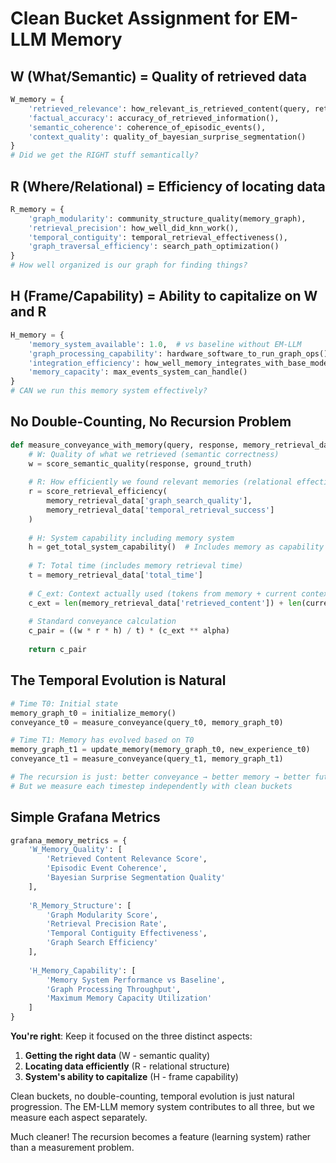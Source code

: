 # **Clean Bucket Assignment for EM-LLM Memory**

## **W (What/Semantic)** = Quality of retrieved data

```python
W_memory = {
    'retrieved_relevance': how_relevant_is_retrieved_content(query, retrieved_events),
    'factual_accuracy': accuracy_of_retrieved_information(),
    'semantic_coherence': coherence_of_episodic_events(),
    'context_quality': quality_of_bayesian_surprise_segmentation()
}
# Did we get the RIGHT stuff semantically?
```

## **R (Where/Relational)** = Efficiency of locating data  

```python
R_memory = {
    'graph_modularity': community_structure_quality(memory_graph),
    'retrieval_precision': how_well_did_knn_work(),
    'temporal_contiguity': temporal_retrieval_effectiveness(),
    'graph_traversal_efficiency': search_path_optimization()
}
# How well organized is our graph for finding things?
```

## **H (Frame/Capability)** = Ability to capitalize on W and R

```python
H_memory = {
    'memory_system_available': 1.0,  # vs baseline without EM-LLM
    'graph_processing_capability': hardware_software_to_run_graph_ops(),
    'integration_efficiency': how_well_memory_integrates_with_base_model(),
    'memory_capacity': max_events_system_can_handle()
}
# CAN we run this memory system effectively?
```

## **No Double-Counting, No Recursion Problem**

```python
def measure_conveyance_with_memory(query, response, memory_retrieval_data):
    # W: Quality of what we retrieved (semantic correctness)
    w = score_semantic_quality(response, ground_truth)
    
    # R: How efficiently we found relevant memories (relational effectiveness) 
    r = score_retrieval_efficiency(
        memory_retrieval_data['graph_search_quality'],
        memory_retrieval_data['temporal_retrieval_success']
    )
    
    # H: System capability including memory system
    h = get_total_system_capability()  # Includes memory as capability
    
    # T: Total time (includes memory retrieval time)
    t = memory_retrieval_data['total_time']
    
    # C_ext: Context actually used (tokens from memory + current context)
    c_ext = len(memory_retrieval_data['retrieved_content']) + len(current_context)
    
    # Standard conveyance calculation
    c_pair = ((w * r * h) / t) * (c_ext ** alpha)
    
    return c_pair
```

## **The Temporal Evolution is Natural**

```python
# Time T0: Initial state
memory_graph_t0 = initialize_memory()
conveyance_t0 = measure_conveyance(query_t0, memory_graph_t0)

# Time T1: Memory has evolved based on T0
memory_graph_t1 = update_memory(memory_graph_t0, new_experience_t0)
conveyance_t1 = measure_conveyance(query_t1, memory_graph_t1)

# The recursion is just: better conveyance → better memory → better future conveyance
# But we measure each timestep independently with clean buckets
```

## **Simple Grafana Metrics**

```python
grafana_memory_metrics = {
    'W_Memory_Quality': [
        'Retrieved Content Relevance Score',
        'Episodic Event Coherence',
        'Bayesian Surprise Segmentation Quality'
    ],
    
    'R_Memory_Structure': [
        'Graph Modularity Score',
        'Retrieval Precision Rate', 
        'Temporal Contiguity Effectiveness',
        'Graph Search Efficiency'
    ],
    
    'H_Memory_Capability': [
        'Memory System Performance vs Baseline',
        'Graph Processing Throughput',
        'Maximum Memory Capacity Utilization'
    ]
}
```

**You're right**: Keep it focused on the three distinct aspects:

1. **Getting the right data** (W - semantic quality)
2. **Locating data efficiently** (R - relational structure)
3. **System's ability to capitalize** (H - frame capability)

Clean buckets, no double-counting, temporal evolution is just natural progression. The EM-LLM memory system contributes to all three, but we measure each aspect separately.

Much cleaner! The recursion becomes a feature (learning system) rather than a measurement problem.
